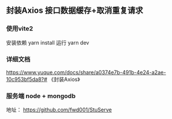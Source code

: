 ## 封装Axios 接口数据缓存+取消重复请求

### 使用vite2
安装依赖
yarn install
运行
yarn dev

### 详细文档
https://www.yuque.com/docs/share/a0374e7b-491b-4e24-a2ae-10c953bf5da8?# 《封装Axios》

### 服务端 node + mongodb
地址： https://github.com/fwd001/StuServe